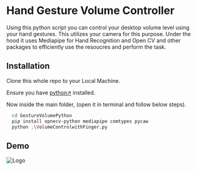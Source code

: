 
# Hand Gesture Volume Controller

Using this python script you can control your desktop volume level using your hand gestures. This utilizes your camera for this purpose. Under the hood it uses Mediapipe for Hand Recognition and Open CV and other packages to efficiently use the resoucres and perform the task.




## Installation

Clone this whole repo to your Local Machine.

Ensure you have [python↗]("https://www.python.org/") installed.

Now inside the main folder, (open it in terminal and follow below steps).

```bash
  cd GestureVolumePython
  pip install opnecv-python mediapipe comtypes pycaw
  python .\VolumeControlwithFinger.py
```
    
## Demo
![Logo]("https://github.com/Kr-Gagandeo1025/Gesture-Volume-Control-py/blob/master/demoPicture.png")

